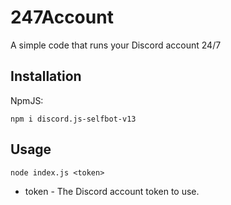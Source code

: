 # 247Account
A simple code that runs your Discord account 24/7

## Installation
NpmJS:
```
npm i discord.js-selfbot-v13
```

## Usage
```
node index.js <token>
```

- token - The Discord account token to use.